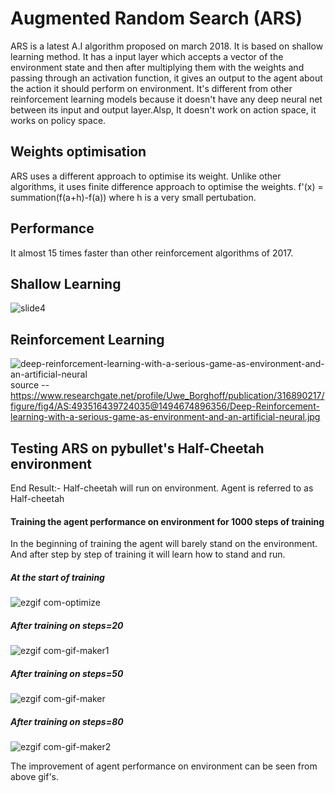 # Augmented Random Search (ARS)

ARS is a latest A.I algorithm proposed on march 2018.
It is based on shallow learning method. It has a input layer which accepts a vector
of the environment state and then after multiplying them with the weights and passing through an
activation function, it gives an output to the agent about the action it should perform on environment.
It's different from other reinforcement learning models because it doesn't have any deep neural net
between its input and output layer.Alsp, It doesn't work on action space, it works on policy space.

## Weights optimisation
ARS uses a different approach to optimise its weight. Unlike other algorithms, it uses finite difference approach
to optimise the weights.
f'(x) = summation(f(a+h)-f(a)) where h is a very small pertubation.

## Performance
It almost 15 times faster than other reinforcement algorithms of 2017. 

## Shallow Learning
![slide4](https://user-images.githubusercontent.com/35776307/42407405-9cfdf854-81d9-11e8-9d00-1c6a99080411.png)

## Reinforcement Learning
![deep-reinforcement-learning-with-a-serious-game-as-environment-and-an-artificial-neural](https://user-images.githubusercontent.com/35776307/42407420-e8820446-81d9-11e8-83c8-f1c5226bb12a.jpg)
source -- https://www.researchgate.net/profile/Uwe_Borghoff/publication/316890217/figure/fig4/AS:493516439724035@1494674896356/Deep-Reinforcement-learning-with-a-serious-game-as-environment-and-an-artificial-neural.jpg

## Testing ARS on pybullet's Half-Cheetah environment
End Result:- Half-cheetah will run on environment.
Agent is referred to as Half-cheetah
#### Training the agent performance on environment for 1000 steps of training
In the beginning of training the agent will barely stand on the environment. And after step by step of training it will learn how to stand and run.

##### At the start of training
![ezgif com-optimize](https://user-images.githubusercontent.com/35776307/42407542-5a4d2400-81dc-11e8-9c61-c646616bf77e.gif)

##### After training on steps=20
![ezgif com-gif-maker1](https://user-images.githubusercontent.com/35776307/42407630-9c330b0e-81dd-11e8-9537-dfe42ba8b5d8.gif)

##### After training on steps=50
![ezgif com-gif-maker](https://user-images.githubusercontent.com/35776307/42407860-8cdd5c60-81e0-11e8-80cd-570b69e7e74c.gif)

##### After training on steps=80
![ezgif com-gif-maker2](https://user-images.githubusercontent.com/35776307/42407631-9c72b998-81dd-11e8-8bb5-05717dc0adb9.gif)


The improvement of agent performance on environment can be seen from above gif's.
